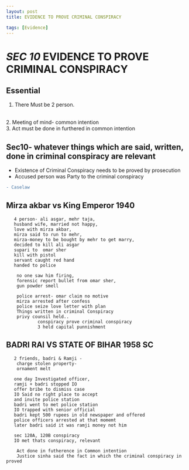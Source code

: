 ```yaml
---
layout: post
title: EVIDENCE TO PROVE CRIMINAL CONSPIRACY

tags: [Evidence]
---
```



# *SEC 10* EVIDENCE TO PROVE CRIMINAL CONSPIRACY


## Essential

 1.  There Must be 2 person.
 <br />
 2. Meeting of mind- common intention
 <br />
3. Act must be done in  furthered in common intention

## Sec10- whatever things which are said, written, done in criminal conspiracy are relevant

 - Existence of Criminal Conspiracy needs to be proved by prosecution
 - Accused person was Party to the criminal conspiracy 
 

```diff
- Caselaw 
```
##	Mirza akbar vs King Emperor 1940
	
	   4 person- ali asgar, mehr taja,  
	   husband wife, married not happy, 
	   love with mirza akbar, 
	   mirza said to run to mehr, 
	   mirza-money to be bought by mehr to get marry, 
	   decided to kill ali asgar
	   supari to  omar sher
       kill with pistol
       servant caught red hand
       handed to police
       
		no one saw him firing, 
		forensic report bullet from omar sher, 
		gun powder smell
	
		police arrest- omar claim no motive
		mirza arrested after confess
		police seize love letter with plan
		Things written in criminal Conspiracy
		privy counsil held.. 
				conspiracy prove criminal conspiracy
				3 held capital punnishment
	


##	BADRI RAI VS STATE OF BIHAR 1958 SC
	
	   2 friends, badri & Ramji -
	    charge stolen property- 
	    ornament melt
	    
	   one day Investigated officer, 
	   ramji + badri stopped IO
	   offer bribe to dismiss case
	   IO Said no right place to accept 
	   and invite police station
	   badri went to met police station
	   IO trapped with senior official
	   badri kept 500 rupees in old newspaper and offered
	   police officers arrested at that momemt
	   later badri said it was ramji money not him
	   
	   sec 120A, 120B conspiracy
	   IO met thats conspiracy, relevant

		Act done in futherence in Common intention
		Justice sinha said the fact in which the criminal conspiracy in proved
		
